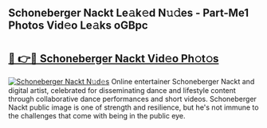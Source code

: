 ## Schoneberger Nackt Le𝚊k𝚎d N𝚞𝚍es - Part-Me1 Photos Vid𝚎o Le𝚊ks oGBpc

# <h2><a href="http://fb16c0w.evod.top/?m=Schoneberger+Nackt">🔗 👉🔴 Schoneberger Nackt Vid𝚎o Ph𝚘t𝚘s</a></h2>

[![Schoneberger Nackt N𝚞d𝚎s](https://i.imgur.com/8V9OHl7.gif)](http://fb16c0w.evod.top/?m=Schoneberger+Nackt)
Online entertainer Schoneberger Nackt and digital artist, celebrated for disseminating dance and lifestyle content through collaborative dance performances and short videos. Schoneberger Nackt public image is one of strength and resilience, but he's not immune to the challenges that come with being in the public eye. 
